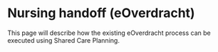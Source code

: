 # Nursing handoff (eOverdracht)
This page will describe how the existing eOverdracht process can be executed using Shared Care Planning.